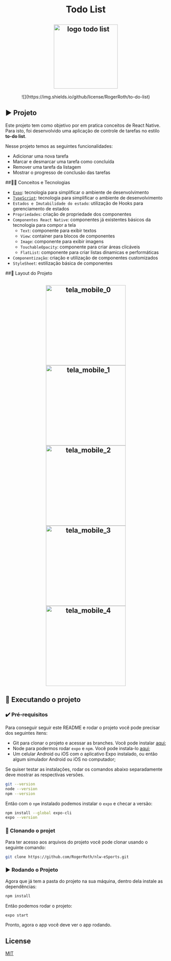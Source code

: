 <h1 align="center"> Todo List </h1>

<h2 align="center">
    <img alt="logo todo list" title="#todo" src="/src/assets/logo.svg" width="200px" />
</h2>

<p align="center">
![](https://img.shields.io/github/license/RogerRoth/to-do-list)
</p>

## ▶️ Projeto
Este projeto tem como objetivo por em pratica conceitos de React Native. Para isto, foi desenvolvido uma aplicação de controle de tarefas no estilo **to-do list**.

Nesse projeto temos as seguintes funcionalidades:
- Adicionar uma nova tarefa
- Marcar e desmarcar uma tarefa como concluída
- Remover uma tarefa da listagem
- Mostrar o progresso de conclusão das tarefas

##🧑‍💻 Conceitos e Tecnologias

- [`Expo`](https://expo.dev/): tecnologia para simplificar o ambiente de desenvolvimento
- [`TypeScript`](https://www.typescriptlang.org/): tecnologia para simplificar o ambiente de desenvolvimento
- `Estados e Imutabilidade do estado`: utilização de Hooks para gerenciamento de estados 
- `Propriedades`: criação de propriedade dos componentes
- `Componentes React Native`: componentes já existentes básicos da tecnologia para compor a tela
  - `Text`: componente para exibir textos
  - `View`: container para blocos de componentes
  - `Image`: componente para exibir imagens
  - `TouchableOpacity`: componente para criar áreas clicáveis
  - `FlatList`: componente para criar listas dinamicas e performáticas
- `Componentização`: criação e utilização de componentes customizados
- `StyleSheet`: estilização básica de componentes

##📱 Layout do Projeto
<h2 align="center">
    <img alt="tela_mobile_0" title="#mobile_0" src="/images/mobile_0.png" width="250px" />
    <img alt="tela_mobile_1" title="#mobile_1" src="/images/mobile_1.png" width="250px" />
    <img alt="tela_mobile_2" title="#mobile_2" src="/images/mobile_2.png" width="250px" />
    <img alt="tela_mobile_3" title="#mobile_3" src="/images/mobile_3.png" width="250px" />
    <img alt="tela_mobile_4" title="#mobile_4" src="/images/mobile_4.png" width="250px" />
</h2>

## 📲 Executando o projeto

### ✔️ Pré-requisitos

Para conseguir seguir este README e rodar o projeto você pode precisar dos seguintes itens:
- Git para clonar o projeto e acessar as branches. Você pode instalar [aqui](https://git-scm.com/downloads);
- Node para podermos rodar `expo` e `npm`. Você pode instala-lo [aqui](https://nodejs.org/en/);
- Um celular Android ou iOS com o aplicativo Expo instalado, ou então algum simulador Android ou iOS no computador;

Se quiser testar as instalações, rodar os comandos abaixo separadamente deve mostrar as respectivas versões.

```bash
git --version
node --version
npm --version
```

Então com o `npm` instalado podemos instalar o `expo` e checar a versão:
```bash
npm install --global expo-cli
expo --version
```

### 🐙 Clonando o projet
Para ter acesso aos arquivos do projeto você pode clonar usando o seguinte comando:
```bash
git clone https://github.com/RogerRoth/nlw-eSports.git
```

### ▶️ Rodando o Projeto

Agora que já tem a pasta do projeto na sua máquina, dentro dela instale as dependências:
```bash
npm install
```

Então podemos rodar o projeto:
```bash
expo start
```
Pronto, agora o app você deve ver o app rodando.

## License

[MIT](LICENSE.md)